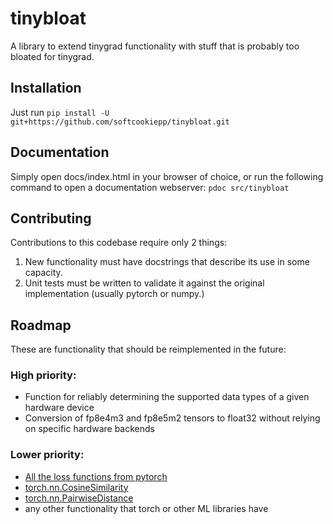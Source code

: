 # tinybloat
A library to extend tinygrad functionality with stuff that is probably too bloated for tinygrad.

## Installation
Just run `pip install -U git+https://github.com/softcookiepp/tinybloat.git`

## Documentation
Simply open docs/index.html in your browser of choice, or run the following command to open a documentation webserver:
`pdoc src/tinybloat`

## Contributing
Contributions to this codebase require only 2 things:
1) New functionality must have docstrings that describe its use in some capacity.
2) Unit tests must be written to validate it against the original implementation (usually pytorch or numpy.)

## Roadmap
These are functionality that should be reimplemented in the future:
### High priority:
- Function for reliably determining the supported data types of a given hardware device
- Conversion of fp8e4m3 and fp8e5m2 tensors to float32 without relying on specific hardware backends
### Lower priority:
- [All the loss functions from pytorch](https://docs.pytorch.org/docs/stable/nn.html#loss-functions)
- [torch.nn.CosineSimilarity](https://docs.pytorch.org/docs/stable/generated/torch.nn.CosineSimilarity.html#torch.nn.CosineSimilarity)
- [torch.nn.PairwiseDistance](https://docs.pytorch.org/docs/stable/generated/torch.nn.PairwiseDistance.html#torch.nn.PairwiseDistance)
- any other functionality that torch or other ML libraries have
